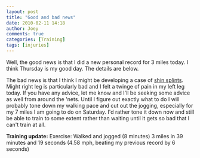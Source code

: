 ```yaml
---
layout: post
title: "Good and bad news"
date: 2010-02-11 14:18
author: Joey
comments: true
categories: [Training]
tags: [injuries]
---
```

Well, the good news is that I did a new personal record for 3 miles today.  I think Thursday is my good day.  The details are below.

The bad news is that I think I might be developing a case of [shin splints](http://en.wikipedia.org/wiki/Shin_splints).  Might right leg is particularly bad and I felt a twinge of pain in my left leg today.  If you have any advice, let me know and I'll be seeking some advice as well from around the 'nets.  Until I figure out exactly what to do I will probably tone down my walking pace and cut out the jogging, especially for my 7 miles I am going to do on Saturday.  I'd rather tone it down now and still be able to train to some extent rather than waiting until it gets so bad that I can't train at all.

**Training update:**
Exercise: Walked and jogged (8 minutes) 3 miles in 39 minutes and 19 seconds (4.58 mph, beating my previous record by 6 seconds)
